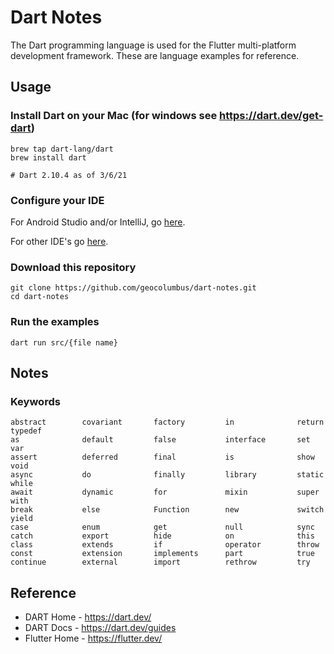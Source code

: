 # Dart Notes

The Dart programming language is used for the Flutter multi-platform development framework. These are language examples for reference.

## Usage

### Install Dart on your Mac (for windows see https://dart.dev/get-dart)

    brew tap dart-lang/dart
    brew install dart
    
    # Dart 2.10.4 as of 3/6/21
    
### Configure your IDE

For Android Studio and/or IntelliJ, go [here](https://flutter.dev/docs/development/tools/android-studio).

For other IDE's go [here](https://medium.com/cloud-native-the-gathering/what-is-the-best-ide-for-developing-in-dart-and-flutter-1d9e6ec50343).

### Download this repository

    git clone https://github.com/geocolumbus/dart-notes.git
    cd dart-notes
    
### Run the examples

    dart run src/{file name}
   
## Notes   
    
### Keywords

```
abstract        covariant       factory         in              return          typedef
as              default         false           interface       set             var
assert          deferred        final           is              show            void
async           do              finally         library         static          while
await           dynamic         for             mixin           super           with
break           else            Function        new             switch          yield
case            enum            get             null            sync
catch           export          hide            on              this
class           extends         if              operator        throw
const           extension       implements      part            true
continue        external        import          rethrow         try
```
        
## Reference

* DART Home - https://dart.dev/
* DART Docs - https://dart.dev/guides
* Flutter Home - https://flutter.dev/
